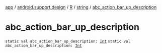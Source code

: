 [app](../../../index.md) / [android.support.design](../../index.md) / [R](../index.md) / [string](index.md) / [abc_action_bar_up_description](.)

# abc_action_bar_up_description

`static val abc_action_bar_up_description: `[`Int`](https://kotlinlang.org/api/latest/jvm/stdlib/kotlin/-int/index.html)
`static val abc_action_bar_up_description: `[`Int`](https://kotlinlang.org/api/latest/jvm/stdlib/kotlin/-int/index.html)